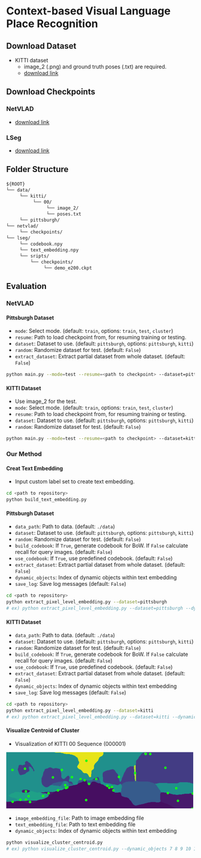 # Context-based Visual Language Place Recognition

## Download Dataset
- KITTI dataset </br>
  - image_2 (.png) and ground truth poses (.txt) are required. </br>
  - [download link](https://www.cvlibs.net/datasets/kitti/eval_object.php?obj_benchmark=3d)

## Download Checkpoints
### NetVLAD </br>
- [download link](https://github.com/Nanne/pytorch-NetVlad)
### LSeg </br>
- [download link](https://github.com/isl-org/lang-seg)

## Folder Structure
```
${ROOT}
└── data/
     └── kitti/
          └── 00/
               └── image_2/
               └── poses.txt
     └── pittsburgh/             
└── netvlad/
     └── checkpoints/
└── lseg/
     └── codebook.npy
     └── text_embedding.npy
     └── sripts/
         └── checkpoints/
              └── demo_e200.ckpt
```

## Evaluation
### NetVLAD
#### Pittsburgh Dataset
- `mode`: Select mode. (default: `train`, options: `train`, `test`, `cluster`)
- `resume`: Path to load checkpoint from, for resuming training or testing.
- `dataset`: Dataset to use. (default: `pittsburgh`, options: `pittsburgh`, `kitti`)
- `random`: Randomize dataset for test. (default: `False`)
- `extract_dataset`: Extract partial dataset from whole dataset. (default: `False`)

```bash
python main.py --mode=test --resume=<path to checkpoint> --dataset=pittsburgh
```

#### KITTI Dataset
- Use image_2 for the test.
- `mode`: Select mode. (default: `train`, options: `train`, `test`, `cluster`)
- `resume`: Path to load checkpoint from, for resuming training or testing.
- `dataset`: Dataset to use. (default: `pittsburgh`, options: `pittsburgh`, `kitti`)
- `random`: Randomize dataset for test. (default: `False`)

```bash
python main.py --mode=test --resume=<path to checkpoint> --dataset=kitti
```

### Our Method
#### Creat Text Embedding
- Input custom label set to create text embedding.
```bash
cd <path to repository>
python build_text_embedding.py
```

#### Pittsburgh Dataset
- `data_path`: Path to data. (default: `./data`)
- `dataset`: Dataset to use. (default: `pittsburgh`, options: `pittsburgh`, `kitti`)
- `random`: Randomize dataset for test. (default: `False`)
- `build_codebook`: If `True`, generate codebook for BoW. If `False` calculate recall for query images. (default: `False`)
- `use_codebook`: If `True`, use predefined codebook. (default: `False`)
- `extract_dataset`: Extract partial dataset from whole dataset. (default: `False`)
- `dynamic_objects`: Index of dynamic objects within text embedding
- `save_log`: Save log messages (default: `False`)

```bash
cd <path to repository>
python extract_pixel_level_embedding.py --dataset=pittsburgh
# ex) python extract_pixel_level_embedding.py --dataset=pittsburgh --dynamic_objects 7 8 9 10 11 1 18 19 20 21 22 28
```

#### KITTI Dataset
- `data_path`: Path to data. (default: `./data`)
- `dataset`: Dataset to use. (default: `pittsburgh`, options: `pittsburgh`, `kitti`)
- `random`: Randomize dataset for test. (default: `False`)
- `build_codebook`: If `True`, generate codebook for BoW. If `False` calculate recall for query images. (default: `False`)
- `use_codebook`: If `True`, use predefined codebook. (default: `False`)
- `extract_dataset`: Extract partial dataset from whole dataset. (default: `False`)
- `dynamic_objects`: Index of dynamic objects within text embedding
- `save_log`: Save log messages (default: `False`)

```bash
cd <path to repository>
python extract_pixel_level_embedding.py --dataset=kitti
# ex) python extract_pixel_level_embedding.py --dataset=kitti --dynamic_objects 7 8 9 10 11 12 18 19 20 21 22 28
```

#### Visualize Centroid of Cluster
- Visualization of KITTI 00 Sequence (000001)

<img src="lseg/scripts/images/visualize_centroids_kitti_001.png" alt="centroids_visualization" width="500">


- `image_embedding_file`: Path to image embedding file
- `text_embedding_file`: Path to text embedding file
- `dynamic_objects`: Index of dynamic objects within text embedding

```bash
python visualize_cluster_centroid.py
# ex) python visualize_cluster_centroid.py --dynamic_objects 7 8 9 10 11 12 18 19 20 21 22 28
```
